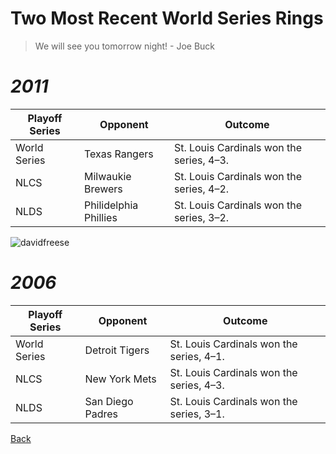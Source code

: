 # Two Most Recent World Series Rings

> We will see you tomorrow night! - Joe Buck

# *2011*
| Playoff Series | Opponent | Outcome |
| ----------- | ----------- | --------- |
| World Series | Texas Rangers | St. Louis Cardinals won the series, 4–3. |
| NLCS | Milwaukie Brewers | St. Louis Cardinals won the series, 4–2. |
| NLDS | Philidelphia Phillies | St. Louis Cardinals won the series, 3–2. |
![davidfreese](https://github.com/wardenevanMU/IT1600MarkdownPages/assets/98150291/2ca3ac0b-3e5b-4f61-8ccd-15637c53f599)

# *2006*
| Playoff Series | Opponent | Outcome |
| ----------- | ----------- | --------- |
| World Series | Detroit Tigers | St. Louis Cardinals won the series, 4–1. |
| NLCS | New York Mets | St. Louis Cardinals won the series, 4–3. |
| NLDS | San Diego Padres | St. Louis Cardinals won the series, 3–1. |

[Back](https://github.com/wardenevanMU/IT1600MarkdownPages/blob/Master/README.md)
